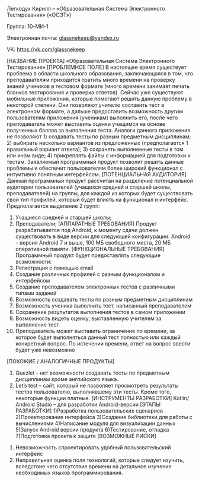 Легкодух Кирилл – «Образовательная Система Электронного Тестирования» («ОСЭТ»)

Группа: 10-МИ-1

Электронная почта: glassnekeep@yandex.ru

VK: https://vk.com/glassnekeep

[НАЗВАНИЕ ПРОЕКТА]
«Образовательная Система Электронного Тестирования»
[ПРОБЛЕМНОЕ ПОЛЕ]
В настоящее время существует проблема в области школьного образования, заключающаяся в том, что преподавателям приходится тратить много времени на проверку знаний учеников в тестовом формате (много времени занимает печать бланков тестирования и проверка ответов). Сейчас уже существуют мобильные приложения, которые помогают решить данную проблему в некоторой степени. Они позволяют учителю составить тест в электронном формате, а дальше предоставить возможность другим пользователям приложения (ученикам) выполнить его, после чего преподаватель может выставить оценки учащимся на основе полученных баллов за выполнения теста. Аналоги данного приложения не позволяют 1) создавать тесты по разным предметным дисциплинам; 2) выбирать несколько вариантов из предложенных (предполагается 1 правильный вариант ответа); 3) сохранять выполненные тесты в том или ином виде; 4) прикреплять файлы с информацией для подготовки к тестам. Заявляемый программный продукт позволит решить данные проблемы и обеспечит пользователям более широкий функционал с интуитивно понятным интерфейсом.
[ПОТЕНЦИАЛЬНАЯ АУДИТОРИЯ]
Данный программный продукт рассчитан на разделение потенциальной аудитории пользователей (учащихся средней и старшей школы, преподавателей) на группы, для каждой из которых будет существовать свой тип профилей, который будет влиять на функционал и интерфейс.
Предполагается выделение 2 групп:
1)	Учащиеся средней и старшей школы;
2)	Преподаватели;
[АППАРАТНЫЕ ТРЕБОВАНИЯ]
Продукт разрабатывается под Android, к моменту сдачи должен существовать в виде версии для следующей конфигурации: Android – версия Android 7 и выше, 100 МБ свободного места, 20 МБ оперативной памяти.
[ФУНКЦИОНАЛЬНЫЕ ТРЕБОВАНИЯ]
Программный продукт будет предоставлять следующие возможности:
1)	Регистрация с помощью email
2)	Создание различных профилей с разным функционалом и интерфейсом
3)	Создание преподавателем электронных тестов с различными типами заданий
4)	Возможность создавать тесты по разным предметным дисциплинам
5)	Возможность ученика выполнить тест, написанный преподавателем
6)	Сохранение результатов выполнения тестов  в самом приложении
7)	Возможность видеть оценку, выставленную учителем за выполнение тест
8)	Преподаватель может выставить ограничение по времени, за которое будет выполняться данный тест полностью или каждый конкретный вопрос. По истечении времени, ответ на вопрос ввести будет уже невозможно

[ПОХОЖИЕ / АНАЛОГИЧНЫЕ ПРОДУКТЫ]
1.	Quezlet - нет возможности создавать тесты по предметным дисциплинам кроме английского языка.
2.	Let’s test – сайт, который не позволяет просмотреть результаты тестов пользователю, выполнявшему эти тесты. Кроме того, некоторые функции платные.
[ИНСТРУМЕНТЫ РАЗРАБОТКИ]
Kotlin/ Android Studio – для разработки Android-версии
[ЭТАПЫ РАЗРАБОТКИ]
1)Разработка пользовательских сценариев
2)Проектирование интерфейса
3)Создание библиотеки для работы с вычислениями
4)Написание модуля для визуализации данных
5)Запуск Android версии продукта
6)Тестирование, отладка
7)Подготовка проекта к защите
[ВОЗМОЖНЫЕ РИСКИ]
1)	Невозможность спроектировать удобный пользовательский интерфейс
2)	Неправильная оценка поля технологий, которые следует изучить, вследствие чего отсутствие времени на детальное изучение необходимых языков программирования.
